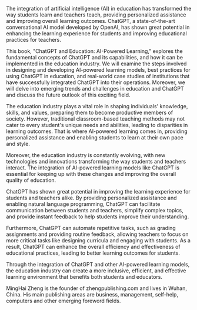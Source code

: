 
The integration of artificial intelligence (AI) in education has transformed the way students learn and teachers teach, providing personalized assistance and improving overall learning outcomes. ChatGPT, a state-of-the-art conversational AI model developed by OpenAI, has shown great potential in enhancing the learning experience for students and improving educational practices for teachers.

This book, "ChatGPT and Education: AI-Powered Learning," explores the fundamental concepts of ChatGPT and its capabilities, and how it can be implemented in the education industry. We will examine the steps involved in designing and developing AI-powered learning models, best practices for using ChatGPT in education, and real-world case studies of institutions that have successfully integrated ChatGPT into their operations. Moreover, we will delve into emerging trends and challenges in education and ChatGPT and discuss the future outlook of this exciting field.

The education industry plays a vital role in shaping individuals' knowledge, skills, and values, preparing them to become productive members of society. However, traditional classroom-based teaching methods may not cater to every student's unique needs and abilities, leading to disparities in learning outcomes. That is where AI-powered learning comes in, providing personalized assistance and enabling students to learn at their own pace and style.

Moreover, the education industry is constantly evolving, with new technologies and innovations transforming the way students and teachers interact. The integration of AI-powered learning models like ChatGPT is essential for keeping up with these changes and improving the overall quality of education.

ChatGPT has shown great potential in improving the learning experience for students and teachers alike. By providing personalized assistance and enabling natural language programming, ChatGPT can facilitate communication between students and teachers, simplify complex topics, and provide instant feedback to help students improve their understanding.

Furthermore, ChatGPT can automate repetitive tasks, such as grading assignments and providing routine feedback, allowing teachers to focus on more critical tasks like designing curricula and engaging with students. As a result, ChatGPT can enhance the overall efficiency and effectiveness of educational practices, leading to better learning outcomes for students.

Through the integration of ChatGPT and other AI-powered learning models, the education industry can create a more inclusive, efficient, and effective learning environment that benefits both students and educators.

MingHai Zheng is the founder of zhengpublishing.com and lives in Wuhan, China. His main publishing areas are business, management, self-help, computers and other emerging foreword fields.

